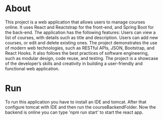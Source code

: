 # About

This project is a web application that allows users to manage courses online.
It uses React and Reactstrap for the front-end, and Spring Boot for the back-end.
The application has the following features:
  Users can view a list of courses, with details such as title and description.
  Users can add new courses, or edit and delete existing ones.
The project demonstrates the use of modern web technologies, such as RESTful APIs, JSON, Bootstrap, and React Hooks.
It also follows the best practices of software engineering, such as modular design, code reuse, and testing.
The project is a showcase of the developer’s skills and creativity in building a user-friendly and functional web application.

# Run
To run this application you have to install an IDE and tomcat. After that configure tomcat with IDE and then run the courseBackendFolder.
Now the backend is online you can type 'npm run start' to start the react app. 
